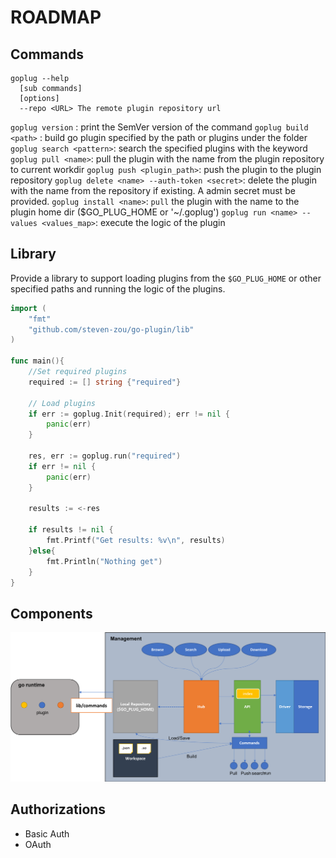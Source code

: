 # ROADMAP

## Commands

```
goplug --help
  [sub commands]
  [options]
  --repo <URL> The remote plugin repository url
```

`goplug version` : print the SemVer version of the command
`goplug build <path>` : build go plugin specified by the path or plugins under the folder
`goplug search <pattern>`: search the specified plugins with the keyword
`goplug pull <name>`: pull the plugin with the name from the plugin repository to current workdir
`goplug push <plugin_path>`: push the plugin to the plugin repository
`goplug delete <name> --auth-token <secret>`: delete the plugin with the name from the repository if existing. A admin secret must be provided.
`goplug install <name>`: `pull` the plugin with the name to the plugin home dir ($GO_PLUG_HOME or '~/.goplug')
`goplug run <name> --values <values_map>`: execute the logic of the plugin

## Library

Provide a library to support loading plugins from the `$GO_PLUG_HOME` or other specified paths and running the logic of the plugins.

```go
import (
    "fmt"
    "github.com/steven-zou/go-plugin/lib"
)

func main(){
    //Set required plugins
    required := [] string {"required"}

    // Load plugins
    if err := goplug.Init(required); err != nil {
        panic(err)
    }

    res, err := goplug.run("required")
    if err != nil {
        panic(err)
    }

    results := <-res

    if results != nil {
        fmt.Printf("Get results: %v\n", results)
    }else{
        fmt.Println("Nothing get")
    }
}
```

## Components

<img alt="plugin-arch" src="docs/images/plugin-arch.png">

## Authorizations

* Basic Auth
* OAuth